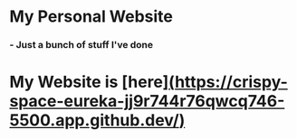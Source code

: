 # My Personal Website
### - Just a bunch of stuff I've done
# My Website is [here][(https://crispy-space-eureka-jj9r744r76qwcq746-5500.app.github.dev/)](https://ari-hetti.github.io/Personal-Website_Boba-Drops/)

